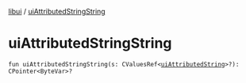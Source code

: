 [libui](README.md) / [uiAttributedStringString](ui-attributed-string-string.md)

# uiAttributedStringString

`fun uiAttributedStringString(s: CValuesRef<`[`uiAttributedString`](ui-attributed-string.md)`>?): CPointer<ByteVar>?`
